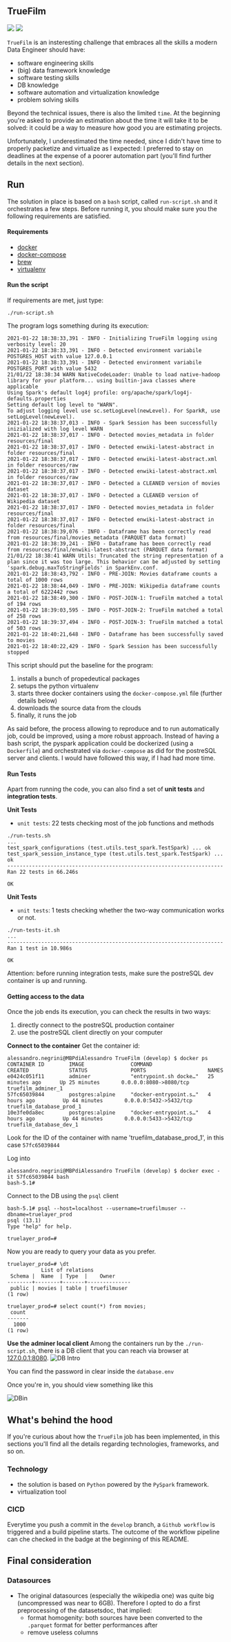 ## TrueFilm

<p align="left">
        <img src="https://img.shields.io/github/v/tag/AleNegrini/TrueFilm"/>
        <img src="https://img.shields.io/github/workflow/status/AleNegrini/TrueFilm/cicd_truefilm"/>
</p>

`TrueFilm` is an insteresting challenge that embraces all the skills a modern Data Engineer should have:
* software engineering skills
* (big) data framework knowledge
* software testing skills
* DB knowledge
* software automation and virtualization knowledge
* problem solving skills

Beyond the technical issues, there is also the limited ``time``.
At the beginning you're asked to provide an estimation about the time it will take it to be solved: it could be 
a way to measure how good you are estimating projects.


Unfortunately, I underestimated the time needed, since I didn't have time to properly packetize and virtualize as I
expected: I preferred to stay on deadlines at the expense of a poorer automation part (you'll find further details in
the next section). 

## Run

The solution in place is based on a `bash` script, called `run-script.sh` and it orchestrates a few steps. 
Before running it, you should make sure you the following requirements are satisfied. 

#### Requirements
* [docker](https://www.docker.com/products/docker-desktop)
* [docker-compose](https://docs.docker.com/compose/install/)
* [brew](https://brew.sh/)
* [virtualenv]()

#### Run the script
If requirements are met, just type:
```
./run-script.sh
```

The program logs something during its execution:
```
2021-01-22 18:38:33,391 - INFO - Initializing TrueFilm logging using verbosity level: 20
2021-01-22 18:38:33,391 - INFO - Detected environment variabile POSTGRES_HOST with value 127.0.0.1
2021-01-22 18:38:33,391 - INFO - Detected environment variabile POSTGRES_PORT with value 5432
21/01/22 18:38:34 WARN NativeCodeLoader: Unable to load native-hadoop library for your platform... using builtin-java classes where applicable
Using Spark's default log4j profile: org/apache/spark/log4j-defaults.properties
Setting default log level to "WARN".
To adjust logging level use sc.setLogLevel(newLevel). For SparkR, use setLogLevel(newLevel).
2021-01-22 18:38:37,013 - INFO - Spark Session has been successfully inizialized with log level WARN
2021-01-22 18:38:37,017 - INFO - Detected movies_metadata in folder resources/final
2021-01-22 18:38:37,017 - INFO - Detected enwiki-latest-abstract in folder resources/final
2021-01-22 18:38:37,017 - INFO - Detected enwiki-latest-abstract.xml in folder resources/raw
2021-01-22 18:38:37,017 - INFO - Detected enwiki-latest-abstract.xml in folder resources/raw
2021-01-22 18:38:37,017 - INFO - Detected a CLEANED version of movies dataset
2021-01-22 18:38:37,017 - INFO - Detected a CLEANED version of Wikipedia dataset
2021-01-22 18:38:37,017 - INFO - Detected movies_metadata in folder resources/final
2021-01-22 18:38:37,017 - INFO - Detected enwiki-latest-abstract in folder resources/final
2021-01-22 18:38:39,076 - INFO - Dataframe has been correctly read from resources/final/movies_metadata (PARQUET data format)
2021-01-22 18:38:39,241 - INFO - Dataframe has been correctly read from resources/final/enwiki-latest-abstract (PARQUET data format)
21/01/22 18:38:41 WARN Utils: Truncated the string representation of a plan since it was too large. This behavior can be adjusted by setting 'spark.debug.maxToStringFields' in SparkEnv.conf.
2021-01-22 18:38:43,792 - INFO - PRE-JOIN: Movies dataframe counts a total of 1000 rows
2021-01-22 18:38:44,049 - INFO - PRE-JOIN: Wikipedia dataframe counts a total of 6222442 rows
2021-01-22 18:38:49,300 - INFO - POST-JOIN-1: TrueFilm matched a total of 194 rows
2021-01-22 18:39:03,595 - INFO - POST-JOIN-2: TrueFilm matched a total of 258 rows
2021-01-22 18:39:37,494 - INFO - POST-JOIN-3: TrueFilm matched a total of 503 rows
2021-01-22 18:40:21,648 - INFO - Dataframe has been successfully saved to movies
2021-01-22 18:40:22,429 - INFO - Spark Session has been successfully stopped
```

This script should put the baseline for the program:
1) installs a bunch of propedeutical packages
2) setups the python virtualenv
3) starts three docker containers using the `docker-compose.yml` file (further details below)
4) downloads the source data from the clouds
5) finally, it runs the job

As said before, the process allowing to reproduce and to run automatically job, could be improved, using a more
robust approach. 
Instead of having a bash script, the pyspark application could be dockerized (using a `Dockerfile`) and orchestrated 
via `docker-compose` as did for the postreSQL server and clients. 
I would have followed this way, if I had had more time. 

#### Run Tests

Apart from running the code, you can also find a set of **unit tests** and **integration tests**.

**Unit Tests**
- ``unit tests``: 22 tests checking most of the job functions and methods

```
./run-tests.sh
...
test_spark_configurations (test.utils.test_spark.TestSpark) ... ok
test_spark_session_instance_type (test.utils.test_spark.TestSpark) ... ok
----------------------------------------------------------------------
Ran 22 tests in 66.246s

OK

```

**Unit Tests**
- ``unit tests``: 1 tests checking whether the two-way communication works or not.

```
./run-tests-it.sh
... 
----------------------------------------------------------------------
Ran 1 test in 10.986s

OK
```

Attention: before running integration tests, make sure the postreSQL dev container is up and running. 

#### Getting access to the data

Once the job ends its execution, you can check the results in two ways: 
1) directly connect to the postreSQL production container
2) use the postreSQL client directly on your computer

**Connect to the container**
Get the container id:
```
alessandro.negrini@MBPdiAlessandro TrueFilm (develop) $ docker ps
CONTAINER ID        IMAGE               COMMAND                  CREATED             STATUS              PORTS                    NAMES
e0424c051f11        adminer             "entrypoint.sh docke…"   25 minutes ago      Up 25 minutes       0.0.0.0:8080->8080/tcp   truefilm_adminer_1
57fc65039844        postgres:alpine     "docker-entrypoint.s…"   4 hours ago         Up 44 minutes       0.0.0.0:5432->5432/tcp   truefilm_database_prod_1
10e3fe0da8ec        postgres:alpine     "docker-entrypoint.s…"   4 hours ago         Up 44 minutes       0.0.0.0:5433->5432/tcp   truefilm_database_dev_1
```

Look for the ID of the container with name 'truefilm_database_prod_1', in this case `57fc65039844`

Log into
```
alessandro.negrini@MBPdiAlessandro TrueFilm (develop) $ docker exec -it 57fc65039844 bash
bash-5.1#
```

Connect to the DB using the `psql` client
```
bash-5.1# psql --host=localhost --username=truefilmuser --dbname=truelayer_prod
psql (13.1)
Type "help" for help.

truelayer_prod=# 
```

Now you are ready to query your data as you prefer. 
```
truelayer_prod=# \dt
           List of relations
 Schema |  Name  | Type  |    Owner     
--------+--------+-------+--------------
 public | movies | table | truefilmuser
(1 row)

```
```
truelayer_prod=# select count(*) from movies;
 count 
-------
  1000
(1 row)
```

**Use the adminer local client**
Among the containers run by the `./run-script.sh`, there is a DB client that you can reach via browser at [127.0.0.1:8080](http://localhost:8080/). 
![DB Intro](resources/db_intro.png?raw=true "Login")

You can find the password in clear inside the `database.env`

Once you're in, you should view something like this

![DBin](resources/db_tables.png?raw=true "tables")


## What's behind the hood

If you're curious about how the `TrueFilm` job has been implemented, in this sections you'll find all the details
regarding technologies, frameworks, and so on. 

### Technology
- the solution is based on `Python` powered by the `PySpark` framework.
- virtualization tool 



### CICD

Everytime you push a commit in the ``develop`` branch, a `Github workflow` is triggered
and a build pipeline starts. 
The outcome of the workflow pipeline can che checked in the badge at the beginning of this README.

## Final consideration

### Datasources
- The original datasources (especially the wikipedia one) was quite big (uncompressed was near to 6GB). 
Therefore I opted to do a first preprocessing of the datasetsdoc, that implied: 
    - format homogenity: both sources have been converted to the `.parquet` format for better performances after
    - remove useless columns
